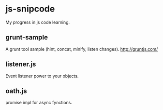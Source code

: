 # js-snipcode

My progress in js code learning.

## grunt-sample

A grunt tool sample (hint, concat, minify, listen changes).
<http://gruntjs.com/>

## listener.js

Event listener power to your objects.

## oath.js

promise impl for async fynctions.
